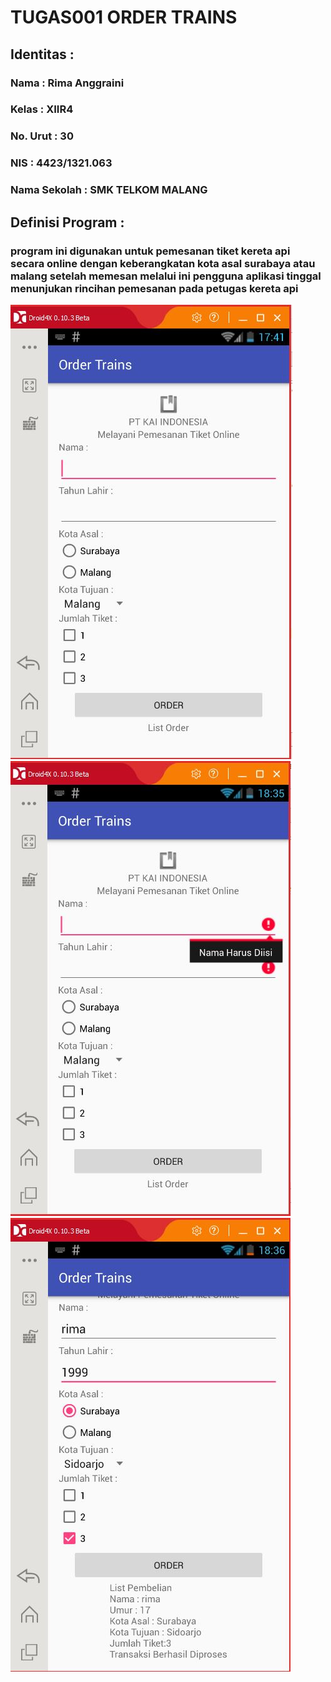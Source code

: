 # TUGAS001 ORDER TRAINS
<h2><b> Identitas : </b></h2>

<h3><b>Nama : Rima Anggraini</b></h3>

<h3><b>Kelas : XIIR4</b></h3>

<h3><b>No. Urut : 30</b></h3>

<h3><b>NIS : 4423/1321.063</b></h3>

<h3><b>Nama Sekolah : SMK TELKOM MALANG</b></h3>

<h2><b> Definisi Program : </b></h2>

<h3><b>program ini digunakan untuk pemesanan tiket kereta api secara online dengan keberangkatan kota asal surabaya atau malang setelah memesan melalui ini pengguna aplikasi tinggal menunjukan rincihan pemesanan pada petugas kereta api  </b></h3>


![Screnshoot](rima1.JPG)
![Screnshoot](rima3.JPG)
![Screnshoot](rima4.JPG)
